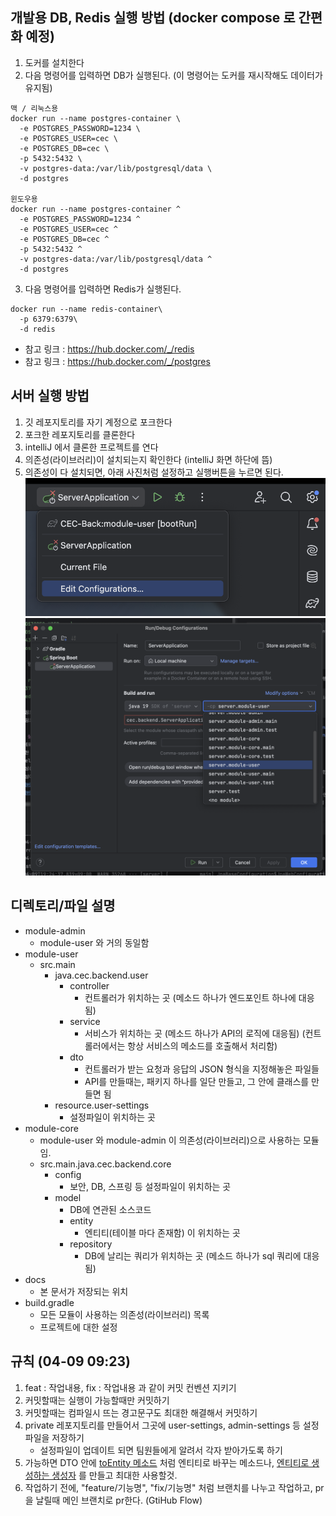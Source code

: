 ## 개발용 DB, Redis 실행 방법  (docker compose 로 간편화 예정)
1. 도커를 설치한다
2. 다음 명령어를 입력하면 DB가 실행된다.  (이 명령어는 도커를 재시작해도 데이터가 유지됨)
```  
맥 / 리눅스용
docker run --name postgres-container \
  -e POSTGRES_PASSWORD=1234 \
  -e POSTGRES_USER=cec \
  -e POSTGRES_DB=cec \
  -p 5432:5432 \
  -v postgres-data:/var/lib/postgresql/data \
  -d postgres
  
윈도우용
docker run --name postgres-container ^
  -e POSTGRES_PASSWORD=1234 ^
  -e POSTGRES_USER=cec ^
  -e POSTGRES_DB=cec ^
  -p 5432:5432 ^
  -v postgres-data:/var/lib/postgresql/data ^
  -d postgres
```
3. 다음 명령어를 입력하면 Redis가 실행된다.
```  
docker run --name redis-container\
  -p 6379:6379\
  -d redis
```
- 참고 링크 : https://hub.docker.com/_/redis
- 참고 링크 : https://hub.docker.com/_/postgres

## 서버 실행 방법
1. 깃 레포지토리를 자기 계정으로 포크한다
2. 포크한 레포지토리를 클론한다
3. intelliJ 에서 클론한 프로젝트를 연다
4. 의존성(라이브러리)이 설치되는지 확인한다 (intelliJ 화면 하단에 뜸)
5. 의존성이 다 설치되면, 아래 사진처럼 설정하고 실행버튼을 누르면 된다.
   ![서버 실행 방법 1](server-exec-1.png)
   ![서버 실행 방법 1](server-exec-2.png)

## 디렉토리/파일 설명
- module-admin
    - module-user 와 거의 동일함
- module-user
    - src.main
        - java.cec.backend.user
            - controller
                - 컨트롤러가 위치하는 곳 (메소드 하나가 엔드포인트 하나에 대응됨)
            - service
                - 서비스가 위치하는 곳 (메소드 하나가 API의 로직에 대응됨) (컨트롤러에서는 항상 서비스의 메소드를 호출해서 처리함)
            - dto
                - 컨트롤러가 받는 요청과 응답의 JSON 형식을 지정해놓은 파일들
                - API를 만들때는, 패키지 하나를 일단 만들고, 그 안에 클래스를 만들면 됨
        - resource.user-settings
            - 설정파일이 위치하는 곳
- module-core
    - module-user 와 module-admin 이 의존성(라이브러리)으로 사용하는 모듈임.
    - src.main.java.cec.backend.core
        - config
            - 보안, DB, 스프링 등 설정파일이 위치하는 곳
        - model
            - DB에 연관된 소스코드
            - entity
                - 엔티티(테이블 마다 존재함) 이 위치하는 곳
            - repository
                - DB에 날리는 쿼리가 위치하는 곳 (메소드 하나가 sql 쿼리에 대응됨)
- docs
    - 본 문서가 저장되는 위치
- build.gradle
    - 모든 모듈이 사용하는 의존성(라이브러리) 목록
    - 프로젝트에 대한 설정

## 규칙 (04-09 09:23)
1. feat : 작업내용, fix : 작업내용 과 같이 커밋 컨벤션 지키기
2. 커밋할때는 실행이 가능할때만 커밋하기
3. 커밋할때는 컴파일시 뜨는 경고문구도 최대한 해결해서 커밋하기
4. private 레포지토리를 만들어서 그곳에 user-settings, admin-settings 등 설정파일을 저장하기
    - 설정파일이 업데이트 되면 팀원들에게 알려서 각자 받아가도록 하기
5. 가능하면 DTO 안에 [toEntity 메소드](../module-user/src/main/java/cec/backend/user/dto/test/CreateTestRequest.java) 처럼 엔티티로 바꾸는 메소드나, [엔티티로 생성하는 생성자](../module-user/src/main/java/cec/backend/user/dto/test/TestResponse.java) 를 만들고 최대한 사용할것.
6. 작업하기 전에, "feature/기능명", "fix/기능명" 처럼 브랜치를 나누고 작업하고, pr을 날릴때 메인 브랜치로 pr한다. (GtiHub Flow)  
